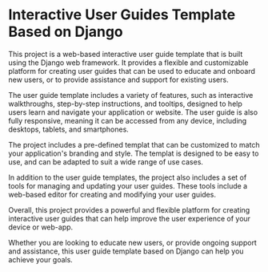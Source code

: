 
# Interactive User Guides Template Based on Django

This project is a web-based interactive user guide template that is built using the Django web framework. It provides a flexible and customizable platform for creating user guides that can be used to educate and onboard new users, or to provide assistance and support for existing users.

The user guide template includes a variety of features, such as interactive walkthroughs, step-by-step instructions, and tooltips, designed to help users learn and navigate your application or website. The user guide is also fully responsive, meaning it can be accessed from any device, including desktops, tablets, and smartphones.

The project includes a pre-defined templat that can be customized to match your application's branding and style. The templat is designed to be easy to use, and can be adapted to suit a wide range of use cases.

In addition to the user guide templates, the project also includes a set of tools for managing and updating your user guides. These tools include a web-based editor for creating and modifying your user guides.

Overall, this project provides a powerful and flexible platform for creating interactive user guides that can help improve the user experience of your device or web-app. 

Whether you are looking to educate new users, or provide ongoing support and assistance, this user guide template based on Django can help you achieve your goals.
